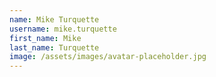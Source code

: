 ```yaml
---
name: Mike Turquette
username: mike.turquette
first_name: Mike
last_name: Turquette
image: /assets/images/avatar-placeholder.jpg
---
```

